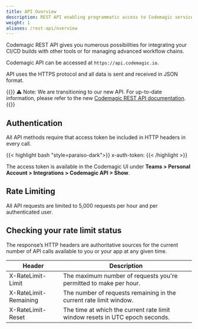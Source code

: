 ```yaml
---
title: API Overview
description: REST API enabling programmatic access to Codemagic service
weight: 1
aliases: /rest-api/overview
---
```


Codemagic REST API gives you numerous possibilities for integrating your CI/CD builds with other tools or for managing advanced workflow chains. 

Codemagic API can be accessed at `https://api.codemagic.io`.

API uses the HTTPS protocol and all data is sent and received in JSON format.

{{<notebox>}}
⚠️ Note: We are transitioning to our new API. For up-to-date information, please refer to the new [Codemagic REST API documentation](https://codemagic.io/api/v3/schema).
{{</notebox>}}


## Authentication

All API methods require that access token be included in HTTP headers in every call.

{{< highlight bash "style=paraiso-dark">}}
x-auth-token: <API Token>
{{< /highlight >}}

The access token is available in the Codemagic UI under **Teams > Personal Account > Integrations > Codemagic API > Show**.


## Rate Limiting

All API requests are limited to 5,000 requests per hour and per authenticated user.

## Checking your rate limit status

The response’s HTTP headers are authoritative sources for the current number of API calls available to you or your app at any given time.

| **Header** | **Description** |
| ---    | ---         |
| X-RateLimit-Limit | The maximum number of requests you're permitted to make per hour. |
| X-RateLimit-Remaining | The number of requests remaining in the current rate limit window. |
| X-RateLimit-Reset | The time at which the current rate limit window resets in UTC epoch seconds. |
